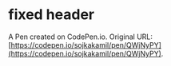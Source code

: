 # fixed header

A Pen created on CodePen.io. Original URL: [https://codepen.io/sojkakamil/pen/QWjNyPY](https://codepen.io/sojkakamil/pen/QWjNyPY).


